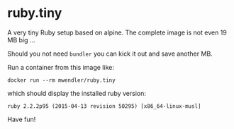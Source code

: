 
# ruby.tiny

A very tiny Ruby setup based on alpine. The complete image is not even 19 MB big ...

Should you not need `bundler` you can kick it out and save another MB.

Run a container from this image like:

`docker run --rm mwendler/ruby.tiny`

which should display the installed ruby version:

`ruby 2.2.2p95 (2015-04-13 revision 50295) [x86_64-linux-musl]`


Have fun!
